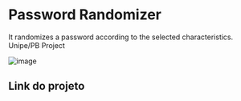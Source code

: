 # Password Randomizer
It randomizes a password according to the selected characteristics. Unipe/PB Project

![image](https://user-images.githubusercontent.com/56277624/193421367-a947a5e1-ade6-47b3-8712-21905d63867a.png)

## Link do projeto
